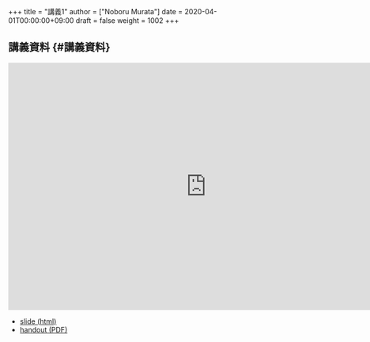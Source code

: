 +++
title = "講義1"
author = ["Noboru Murata"]
date = 2020-04-01T00:00:00+09:00
draft = false
weight = 1002
+++

## 講義資料 {#講義資料}

<iframe src="https://noboru-murata.github.io/signal-processing/slides/slide01.html"
	width="800" height="500" frameborder="0"
	allowfullscreen="allowfullscreen"
	allow="geolocation *; microphone *; camera *; midi *; encrypted-media *">
</iframe>

-   [slide (html)](https://noboru-murata.github.io/probability-statistics/slides/slide01.html)
-   [handout (PDF)](https://noboru-murata.github.io/probability-statistics/pdfs/slide01.pdf)